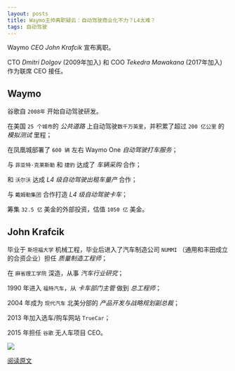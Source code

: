 ```yaml
---
layout: posts
title: Waymo主帅离职疑云：自动驾驶商业化不力？L4太难？
tags: 自动驾驶
---
```





Waymo *CEO John Krafcik* 宣布离职。

CTO *Dmitri Dolgov* (2009年加入) 和 COO *Tekedra Mawakana* (2017年加入) 作为联席 CEO 接任。



## Waymo

谷歌自 `2008年` 开始自动驾驶研发。

在美国 `25 个城市`的 *公共道路* 上自动驾驶`数千万英里`，并积累了超过 `200 亿公里` 的 *模拟测试* 里程；

在凤凰城部署了 `600 辆` 左右 Waymo One *自动驾驶打车服务*；

与 `菲亚特·克莱斯勒` 和 `捷豹` 达成了 *车辆采购* 合作；

和 `沃尔沃` 达成 *L4 级自动驾驶出租车量产* 合作；

与 `戴姆勒集团` 合作打造 *L4 级自动驾驶卡车*；

筹集 `32.5 亿` 美金的外部投资，估值 `1050 亿` 美金。



## John Krafcik

毕业于 `斯坦福大学` 机械工程，毕业后进入了汽车制造公司 `NUMMI` （通用和丰田成立的合资企业）担任 *质量制造工程师*；

在 `麻省理工学院` 深造，从事 *汽车行业研究*；

1990 年进入 `福特汽车`，从 *卡车部门主管* 做到 *总工程师*；

2004 年成为 `现代汽车` 北美分部的 *产品开发与战略规划副总裁*；

2013 年加入选车/购车网站 `TrueCar`；

2015 年担任 `谷歌` 无人车项目 CEO。

![](http://zhouzm.cn/images/%E7%BE%8E%E5%9B%BE/2021-04-05.jpeg)

[阅读原文](https://mp.weixin.qq.com/s/yBQFRw4qwltSN627Sc_gOw)
